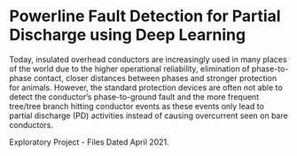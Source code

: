 # Powerline Fault Detection for Partial Discharge using Deep Learning

Today, insulated overhead conductors are increasingly used in
many places of the world due to the higher operational reliability, elimination of
phase-to-phase contact, closer distances between phases and stronger protection for
animals. However, the standard protection devices are often not able to detect the
conductor’s phase-to-ground fault and the more frequent tree/tree branch hitting
conductor events as these events only lead to partial discharge (PD) activities
instead of causing overcurrent seen on bare conductors.

Exploratory Project - Files Dated April 2021.
